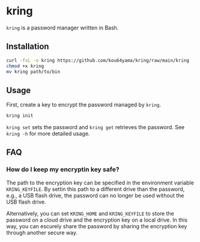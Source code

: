 # kring

`kring` is a password manager written in Bash.

## Installation

```bash
curl -fsL -o kring https://github.com/kou64yama/kring/raw/main/kring
chmod +x kring
mv kring path/to/bin
```

## Usage

First, create a key to encrypt the password managed by `kring`.

```bash
kring init
```

`kring set` sets the password and `kring get` retrieves the
password. See `kring -h` for more detailed usage.

## FAQ

### How do I keep my encryptin key safe?

The path to the encryption key can be specified in the environment
variable `KRING_KEYFILE`. By settin this path to a different drive
than the password, e.g., a USB flash drive, the password can no longer
be used without the USB flash drive.

Alternatively, you can set `KRING_HOME` and `KRING_KEYFILE` to store
the password on a cloud drive and the encryption key on a local drive.
In this way, you can escurely share the password by sharing the
encryption key through another secure way.
